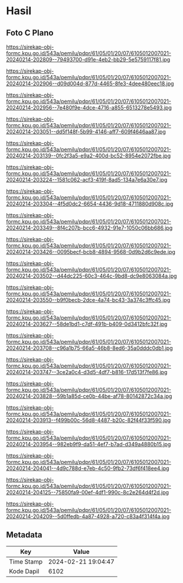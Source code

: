 # Hasil

## Foto C Plano

https://sirekap-obj-formc.kpu.go.id/543a/pemilu/pdpr/61/05/01/20/07/6105012007021-20240214-202809--79493700-d91e-4eb2-bb29-5e5759117f81.jpg

https://sirekap-obj-formc.kpu.go.id/543a/pemilu/pdpr/61/05/01/20/07/6105012007021-20240214-202906--d09d004d-877d-4465-8fe3-4dee480eec18.jpg

https://sirekap-obj-formc.kpu.go.id/543a/pemilu/pdpr/61/05/01/20/07/6105012007021-20240214-202956--7e480f9e-4dce-4716-a855-6513278e5493.jpg

https://sirekap-obj-formc.kpu.go.id/543a/pemilu/pdpr/61/05/01/20/07/6105012007021-20240214-203051--dd5f148f-5b99-4146-aff7-609f4646aa87.jpg

https://sirekap-obj-formc.kpu.go.id/543a/pemilu/pdpr/61/05/01/20/07/6105012007021-20240214-203139--0fc2f3a5-e9a2-400d-bc52-8954e2072fbe.jpg

https://sirekap-obj-formc.kpu.go.id/543a/pemilu/pdpr/61/05/01/20/07/6105012007021-20240214-203224--1581c062-acf3-419f-8ad5-134a7e6a30e7.jpg

https://sirekap-obj-formc.kpu.go.id/543a/pemilu/pdpr/61/05/01/20/07/6105012007021-20240214-203304--4f5d0dc2-6654-4436-9d18-4711880d908c.jpg

https://sirekap-obj-formc.kpu.go.id/543a/pemilu/pdpr/61/05/01/20/07/6105012007021-20240214-203349--8f4c207b-bcc6-4932-91e7-1050c06bb686.jpg

https://sirekap-obj-formc.kpu.go.id/543a/pemilu/pdpr/61/05/01/20/07/6105012007021-20240214-203426--0095becf-bcb8-4894-9568-0d9b2d6c9ede.jpg

https://sirekap-obj-formc.kpu.go.id/543a/pemilu/pdpr/61/05/01/20/07/6105012007021-20240214-203502--d44dc225-60c3-464c-9bd8-dc9e8063084a.jpg

https://sirekap-obj-formc.kpu.go.id/543a/pemilu/pdpr/61/05/01/20/07/6105012007021-20240214-203550--b9f0becb-2dce-4a74-bc43-3a374c3ffc45.jpg

https://sirekap-obj-formc.kpu.go.id/543a/pemilu/pdpr/61/05/01/20/07/6105012007021-20240214-203627--58de1bd1-c7df-491b-b409-0d3412bfc32f.jpg

https://sirekap-obj-formc.kpu.go.id/543a/pemilu/pdpr/61/05/01/20/07/6105012007021-20240214-203708--c96a1b75-66a5-46b8-8ed6-35a0dddc0db1.jpg

https://sirekap-obj-formc.kpu.go.id/543a/pemilu/pdpr/61/05/01/20/07/6105012007021-20240214-203747--3ce2a0c4-d3d5-4df7-b816-17d513f7fe86.jpg

https://sirekap-obj-formc.kpu.go.id/543a/pemilu/pdpr/61/05/01/20/07/6105012007021-20240214-203828--59b1a85d-ce0b-44be-af78-80142872c34a.jpg

https://sirekap-obj-formc.kpu.go.id/543a/pemilu/pdpr/61/05/01/20/07/6105012007021-20240214-203913--f499b00c-56d8-4487-b20c-82f44f33f590.jpg

https://sirekap-obj-formc.kpu.go.id/543a/pemilu/pdpr/61/05/01/20/07/6105012007021-20240214-203954--982eb9f9-da51-4ef7-b7ad-d349a4880b15.jpg

https://sirekap-obj-formc.kpu.go.id/543a/pemilu/pdpr/61/05/01/20/07/6105012007021-20240214-204041--4d9c788d-e7eb-4c50-9fb2-73df6f418ee4.jpg

https://sirekap-obj-formc.kpu.go.id/543a/pemilu/pdpr/61/05/01/20/07/6105012007021-20240214-204125--75850fa9-00ef-4df1-990c-8c2e264d4f2d.jpg

https://sirekap-obj-formc.kpu.go.id/543a/pemilu/pdpr/61/05/01/20/07/6105012007021-20240214-204209--5d0ffedb-4a87-4928-a720-c83a4f314f4a.jpg


## Metadata

| Key        | Value               |
| ---------- | ------------------- |
| Time Stamp | 2024-02-21 19:04:47 |
| Kode Dapil | 6102                |



